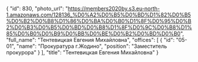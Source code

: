 {
    "id": 830,
    "photo_url": "https://members2020by.s3.eu-north-1.amazonaws.com/128136_%D0%A2%D0%B5%D0%BD%D1%82%D0%B5%D0%B2%D0%B8%D1%86%D0%BA%D0%B0%D1%8F%D0%95%D0%B2%D0%B3%D0%B5%D0%BD%D0%B8%D1%8F%D0%9C%D0%B8%D1%85%D0%B0%D0%B9%D0%BB%D0%BE%D0%B2%D0%BD%D0%B0",
    "full_name": "Тентевицкая Евгения Михайловна",
    "offices": [
        {
            "id": "05-01",
            "name": "Прокуратура г.Жодино",
            "position": "Заместитель прокурора"
        }
    ],
    "title": "Тентевицкая Евгения Михайловна"
}